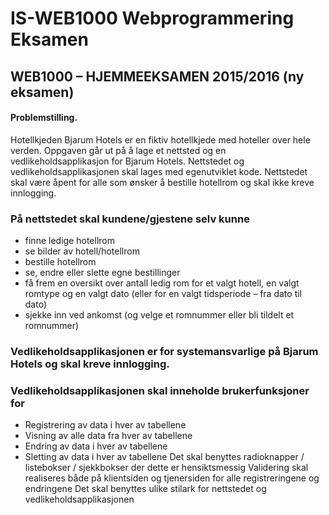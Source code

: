 # IS-WEB1000 Webprogrammering Eksamen

## WEB1000 – HJEMMEEKSAMEN 2015/2016 (ny eksamen)
#### Problemstilling.
Hotellkjeden Bjarum Hotels er en fiktiv hotellkjede med hoteller over hele verden.
Oppgaven går ut på å lage et nettsted og en vedlikeholdsapplikasjon for Bjarum Hotels. Nettstedet og vedlikeholdsapplikasjonen skal lages med egenutviklet kode.
Nettstedet skal være åpent for alle som ønsker å bestille hotellrom og skal ikke kreve innlogging.
### På nettstedet skal kundene/gjestene selv kunne
* finne ledige hotellrom
* se bilder av hotell/hotellrom
* bestille hotellrom
* se, endre eller slette egne bestillinger
* få frem en oversikt over antall ledig rom for et valgt hotell, en valgt romtype og en valgt dato (eller for en valgt tidsperiode – fra dato til dato)
* sjekke inn ved ankomst (og velge et romnummer eller bli tildelt et romnummer)
### Vedlikeholdsapplikasjonen er for systemansvarlige på Bjarum Hotels og skal kreve innlogging.
### Vedlikeholdsapplikasjonen skal inneholde brukerfunksjoner for
* Registrering av data i hver av tabellene
* Visning av alle data fra hver av tabellene
* Endring av data i hver av tabellene
* Sletting av data i hver av tabellene
Det skal benyttes radioknapper / listebokser / sjekkbokser der dette er hensiktsmessig
Validering skal realiseres både på klientsiden og tjenersiden for alle registreringene og endringene
Det skal benyttes ulike stilark for nettstedet og vedlikeholdsapplikasjonen

